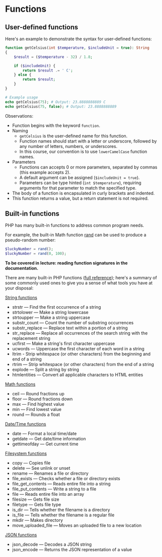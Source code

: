 # Functions

## User-defined functions
Here's an example to demonstrate the syntax for user-defined functions:

```php
function getCelsius(int $temperature, $includeUnit = true): String
{
    $result = ($temperature - 32) / 1.8;

    if ($includeUnit) {
        return $result .= ' C';
    } else {
        return $result;
    }
}

# Example usage
echo getCelsius(75); # Output: 23.8888888889 C
echo getCelsius(75, false); # Output: 23.8888888889
```

Observations:

* Function begins with the keyword `function`.
* Naming
    * `getCelsius` is the user-defined name for this function.
    * Function names should start with a letter or underscore, followed by any number of letters, numbers, or underscores.
    * In this course, our convention is to use `lowerCamelCase` function names.
* Parameters
    * Functions can accepts 0 or more parameters, separated by commas (this example accepts 2).
    * A default argument can be assigned (`$includeUnit = true`).
    * Parameters can be type hinted (`int $temperature`), requiring arguments for that parameter to match the specified type.
* The body of a function is encapsulated in curly brackets and indented.
* This function returns a value, but a return statement is not required.


## Built-in functions
PHP has many built-in functions to address common program needs.

For example, the built-in Math function [rand](http://php.net/manual/en/function.rand.php) can be used to produce a pseudo-random number:

```php
$luckyNumber = rand();
$luckyNumber = rand(0, 100);
```

__To be covered in lecture: reading function signatures in the documentation.__


There are many built-in PHP functions ([full reference](http://php.net/manual/en/funcref.php)); here's a summary of some commonly used ones to give you a sense of what tools you have at your disposal:

[String functions](http://php.net/manual/en/book.strings.php)
+ strstr — Find the first occurrence of a string
+ strtolower — Make a string lowercase
+ strtoupper — Make a string uppercase
+ substr_count — Count the number of substring occurrences
+ substr_replace — Replace text within a portion of a string
+ str_replace — Replace all occurrences of the search string with the replacement string
+ ucfirst — Make a string's first character uppercase
+ ucwords — Uppercase the first character of each word in a string
+ ltrim - Strip whitespace (or other characters) from the beginning and end of a string
+ rtrim — Strip whitespace (or other characters) from the end of a string
+ explode — Split a string by string
+ htmlentities — Convert all applicable characters to HTML entities

[Math functions](http://php.net/manual/en/book.math.php)
+ ceil — Round fractions up
+ floor — Round fractions down
+ max — Find highest value
+ min — Find lowest value
+ round — Rounds a float

[Date/Time functions](http://php.net/manual/en/ref.datetime.php)
+ date — Format a local time/date
+ getdate — Get date/time information
+ gettimeofday — Get current time

[Filesystem functions](http://php.net/manual/en/book.filesystem.php)
+ copy — Copies file
+ delete — See unlink or unset
+ rename — Renames a file or directory
+ file_exists — Checks whether a file or directory exists
+ file_get_contents — Reads entire file into a string
+ file_put_contents — Write a string to a file
+ file — Reads entire file into an array
+ filesize — Gets file size
+ filetype — Gets file type
+ is_dir — Tells whether the filename is a directory
+ is_file — Tells whether the filename is a regular file
+ mkdir — Makes directory
+ move_uploaded_file — Moves an uploaded file to a new location

[JSON functions](http://php.net/manual/en/book.json.php)
+ json_decode — Decodes a JSON string
+ json_encode — Returns the JSON representation of a value

